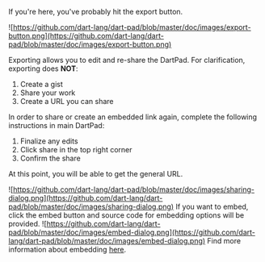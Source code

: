 If you're here, you've probably hit the export button. 

![https://github.com/dart-lang/dart-pad/blob/master/doc/images/export-button.png](https://github.com/dart-lang/dart-pad/blob/master/doc/images/export-button.png)

Exporting allows you to edit and re-share the DartPad. For clarification, exporting does **NOT**:

1. Create a gist
2. Share your work
3. Create a URL you can share

In order to share or create an embedded link again,
complete the following instructions in main DartPad:

1. Finalize any edits
2. Click share in the top right corner
3. Confirm the share


At this point, you will be able to get the general URL.

![https://github.com/dart-lang/dart-pad/blob/master/doc/images/sharing-dialog.png](https://github.com/dart-lang/dart-pad/blob/master/doc/images/sharing-dialog.png)
If you want to embed, click the embed button and source code for embedding options will be provided. 
![https://github.com/dart-lang/dart-pad/blob/master/doc/images/embed-dialog.png](https://github.com/dart-lang/dart-pad/blob/master/doc/images/embed-dialog.png)
Find more information about embedding [here](https://github.com/dart-lang/dart-pad/wiki/Embedding-Guide).